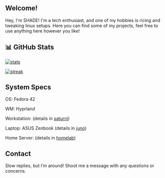 ## Welcome!

Hey, I'm SHADE! I'm a tech enthusiast, and one of my hobbies is ricing and tweaking linux setups. Here you can find some of my projects, feel free to use anything here however you like!

## 📊 GitHub Stats

[![stats](https://github-profile-summary-cards.vercel.app/api/cards/stats?username=hologramkrypt&theme=tokyonight)](https://github.com/anuraghazra/github-readme-stats)

[![streak](https://github-readme-stats.vercel.app/api?username=hologramkrypt&show_icons=true&theme=tokyonight&hide_border=true)](https://git.io/streak-stats)

## System Specs
OS: Fedora 42

WM: Hyprland

Workstation: (details in [saturni](https://github.com/hologramkrypt/saturni))

Laptop: ASUS Zenbook (details in [juno](https://github.com/hologramkrypt/juno))

Home Server: (details in [homelab](https://github.com/hologramkrypt/homelab))

## Contact

Slow replies, but I’m around! Shoot me a message with any questions or concerns.

